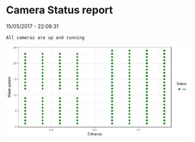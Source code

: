 Camera Status report
================
15/05/2017 - 22:08:31

    All cameras are up and running

![](camreport_files/figure-markdown_github/unnamed-chunk-2-1.png)
